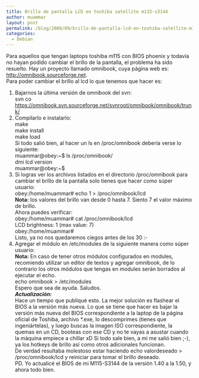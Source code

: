 ```yaml
---
title: Brillo de pantalla LCD en toshiba satellite m115-s3144
author: muammar
layout: post
permalink: /blog/2008/09/brillo-de-pantalla-lcd-en-toshiba-satellite-m115-s3144/
categories:
  - Debian
---
```

Para aquellos que tengan laptops toshiba m115 con BIOS phoenix y todavía no hayan podido cambiar el brillo de la pantalla, el problema ha sido resuelto. Hay un proyecto llamado omnibook, cuya página web es: <http://omnibook.sourceforge.net>.  
Para poder cambiar el brillo al lcd lo que tenemos que hacer es:  
1) Bajarnos la última versión de omnibook del svn:  
svn co https://omnibook.svn.sourceforge.net/svnroot/omnibook/omnibook/trunk/  
2) Compilarlo e instalarlo:  
make  
make install  
make load  
Si todo salió bien, al hacer un ls en /proc/omnibook debería verse lo siguiente:  
muammar@obey:~$ ls /proc/omnibook/  
dmi lcd version  
muammar@obey:~$  
3) Si logras ver los archivos listados en el directorio /proc/omnibook para cambiar el brillo de la pantalla solo tienes que hacer como súper usuario:  
obey:/home/muammar# echo 1 > /proc/omnibook/lcd  
**Nota:** los valores del brillo van desde 0 hasta 7. Siento 7 el valor máximo de brillo.  
Ahora puedes verificar:  
obey:/home/muammar# cat /proc/omnibook/lcd  
LCD brightness: 1 (max value: 7)  
obey:/home/muammar#  
Listo, ya no nos quedaremos ciegos antes de los 30 <img src="http://muammar.me/blog/wp-includes/images/smilies/simple-smile.png" alt=":-)" class="wp-smiley" style="height: 1em; max-height: 1em;" />  
4) Agregar el módulo en /etc/modules de la siguiente manera como súper usuario:  
**Nota:** En caso de tener otros módulos configurados en modules, recomiendo utilizar un editor de textos y agregar omnibook, de lo contrario los otros módulos que tengas en modules serán borrados al ejecutar el echo.  
echo omnibook > /etc/modules  
Espero que sea de ayuda. Saludos.  
***Actualización:***  
Hace un tiempo que publiqué esto. La mejor solución es flashear el BIOS a la versión más nueva. Lo que se tiene que hacer es bajar la versión más nueva del BIOS correspondiente a la laptop de la página oficial de Toshiba, archivo *.exe, lo descomprimes (tienes que ingeniártelas), y luego buscas la imagen ISO correspondiente, la quemas en un CD, booteas con ese CD y no te vayas a asustar cuando la máquina empiece a chillar xD Si todo sale bien, a mi me salió bien ;-), ya los hotkeys de brillo así como otros adicionales funcionan.  
De verdad resultaba molestoso estar haciendo echo valordeseado > /proc/omnibook/lcd y reiniciar para tomar el brillo deseado.  
PD. Yo actualicé el BIOS de mi M115-S3144 de la versión 1.40 a la 1.50, y ahora todo bien.